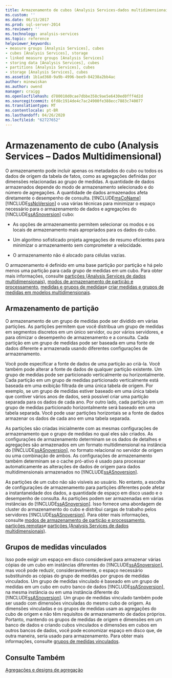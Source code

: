 ```yaml
---
title: Armazenamento de cubos (Analysis Services-dados multidimensionais) | Microsoft Docs
ms.custom: ''
ms.date: 06/13/2017
ms.prod: sql-server-2014
ms.reviewer: ''
ms.technology: analysis-services
ms.topic: reference
helpviewer_keywords:
- measure groups [Analysis Services], cubes
- cubes [Analysis Services], storage
- linked measure groups [Analysis Services]
- storing data [Analysis Services], cubes
- partitions [Analysis Services], cubes
- storage [Analysis Services], cubes
ms.assetid: 1b1ad360-9a9b-4996-bee9-84238a2bb4ac
author: minewiskan
ms.author: owend
manager: craigg
ms.openlocfilehash: d780010d0cae7dbbe358c9ae5e6430ed0fff4d2d
ms.sourcegitcommit: 6fd8c1914de4c7ac24900fe388ecc7883c740077
ms.translationtype: MT
ms.contentlocale: pt-BR
ms.lasthandoff: 04/26/2020
ms.locfileid: "62727652"
---
```

# <a name="cube-storage-analysis-services---multidimensional-data"></a>Armazenamento de cubo (Analysis Services – Dados Multidimensional)
  O armazenamento pode incluir apenas os metadados do cubo ou todos os dados de origem da tabela de fatos, como as agregações definidas por dimensões relacionadas ao grupo de medidas. A quantidade de dados armazenados depende do modo de armazenamento selecionado e do número de agregações. A quantidade de dados armazenados afeta diretamente o desempenho de consulta. [!INCLUDE[msCoName](../../includes/msconame-md.md)][!INCLUDE[ssNoVersion](../../includes/ssnoversion-md.md)] o usa várias técnicas para minimizar o espaço necessário para o armazenamento de dados e agregações do [!INCLUDE[ssASnoversion](../../includes/ssasnoversion-md.md)] cubo:  
  
-   As opções de armazenamento permitem selecionar os modos e os locais de armazenamento mais apropriados para os dados do cubo.  
  
-   Um algoritmo sofisticado projeta agregações de resumo eficientes para minimizar o armazenamento sem comprometer a velocidade.  
  
-   O armazenamento não é alocado para células vazias.  
  
 O armazenamento é definido em uma base partição por partição e há pelo menos uma partição para cada grupo de medidas em um cubo. Para obter mais informações, consulte [partições &#40;Analysis Services de dados multidimensionais&#41;](partitions-analysis-services-multidimensional-data.md), [modos de armazenamento de partição e processamento](partitions-partition-storage-modes-and-processing.md), [medidas e grupos de medidas](../multidimensional-models/measures-and-measure-groups.md)e [criar medidas e grupos de medidas em modelos multidimensionais](../multidimensional-models/create-measures-and-measure-groups-in-multidimensional-models.md).  
  
## <a name="partition-storage"></a>Armazenamento de partição   
 O armazenamento de um grupo de medidas pode ser dividido em várias partições. As partições permitem que você distribua um grupo de medidas em segmentos discretos em um único servidor, ou por vários servidores, e para otimizar o desempenho de armazenamento e a consulta. Cada partição em um grupo de medidas pode ser baseada em uma fonte de dados diferente e armazenada usando diferentes configurações de armazenamento.  
  
 Você pode especificar a fonte de dados de uma partição ao criá-la. Você também pode alterar a fonte de dados de qualquer partição existente. Um grupo de medidas pode ser particionado verticalmente ou horizontalmente. Cada partição em um grupo de medidas particionado verticalmente está baseada em uma exibição filtrada de uma única tabela de origem. Por exemplo, se um grupo de medidas estiver baseado em uma única tabela que contiver vários anos de dados, será possível criar uma partição separada para os dados de cada ano. Por outro lado, cada partição em um grupo de medidas particionado horizontalmente será baseado em uma tabela separada. Você pode usar partições horizontais se a fonte de dados armazenar os dados de cada ano em uma tabela separada.  
  
 As partições são criadas inicialmente com as mesmas configurações de armazenamento que o grupo de medidas no qual eles são criados. As configurações de armazenamento determinam se os dados de detalhes e agregações são armazenados em um formato multidimensional na instância do [!INCLUDE[ssASnoversion](../../includes/ssasnoversion-md.md)], no formato relacional no servidor de origem ou uma combinação de ambos. As configurações de armazenamento também determinam se o cache pró-ativo é usado para processar automaticamente as alterações de dados de origem para dados multidimensionais armazenados no [!INCLUDE[ssASnoversion](../../includes/ssasnoversion-md.md)].  
  
 As partições de um cubo não são visíveis ao usuário. No entanto, a escolha de configurações de armazenamento para partições diferentes pode afetar a instantaneidade dos dados, a quantidade de espaço em disco usado e o desempenho de consulta. As partições podem ser armazenadas em várias instâncias do [!INCLUDE[ssASnoversion](../../includes/ssasnoversion-md.md)]. Isso fornece uma abordagem de cluster do armazenamento do cubo e distribui cargas de trabalho pelos servidores [!INCLUDE[ssASnoversion](../../includes/ssasnoversion-md.md)]. Para obter mais informações, consulte [modos de armazenamento de partição e processamento](partitions-partition-storage-modes-and-processing.md), [partições remotas](partitions-remote-partitions.md)e [partições &#40;Analysis Services de dados multidimensionais&#41;](partitions-analysis-services-multidimensional-data.md).  
  
## <a name="linked-measure-groups"></a>Grupos de medidas vinculados  
 Isso pode exigir um espaço em disco considerável para armazenar várias cópias de um cubo em instâncias diferentes do [!INCLUDE[ssASnoversion](../../includes/ssasnoversion-md.md)], mas você pode reduzir, consideravelmente, o espaço necessário substituindo as cópias do grupo de medidas por grupos de medidas vinculados. Um grupo de medidas vinculado é baseado em um grupo de medidas em um cubo em outro banco de dados [!INCLUDE[ssASnoversion](../../includes/ssasnoversion-md.md)], na mesma instância ou em uma instância diferente do [!INCLUDE[ssASnoversion](../../includes/ssasnoversion-md.md)]. Um grupo de medidas vinculado também pode ser usado com dimensões vinculadas do mesmo cubo de origem. As dimensões vinculadas e os grupos de medidas usam as agregações do cubo de origem e não têm requisitos de armazenamento de dados próprios. Portanto, mantendo os grupos de medidas de origem e dimensões em um banco de dados e criando cubos vinculados e dimensões em cubos em outros bancos de dados, você pode economizar espaço em disco que, de outra maneira, seria usado para armazenamento. Para obter mais informações, consulte [grupos de medidas vinculados](../multidimensional-models/linked-measure-groups.md).  
  
## <a name="see-also"></a>Consulte Também  
 [Agregações e designs de agregação](aggregations-and-aggregation-designs.md)  
  
  
